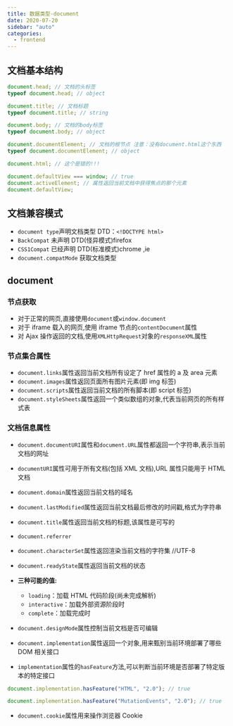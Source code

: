 ```yaml
---
title: 数据类型-document
date: 2020-07-20
sidebar: "auto"
categories:
  - frontend
---
```


## 文档基本结构

```js
document.head; // 文档的头标签
typeof document.head; // object

document.title; // 文档标题
typeof document.title; // string

document.body; // 文档的body标签
typeof document.body; // object

document.documentElement; // 文档的根节点 注意：没有document.html这个东西
typeof document.documentElement; // object

document.html; // 这个是错的!!!

document.defaultView === window; // true
document.activeElement; // 属性返回当前文档中获得焦点的那个元素
document.defaultView;
```

## 文档兼容模式

- `document type`声明文档类型 DTD：`<!DOCTYPE html>`
- `BackCompat` 未声明 DTD(怪异模式)firefox
- `CSS1Compat` 已经声明 DTD(标准模式)chrome ,ie
- `document.compatMode` 获取文档类型

## document

### 节点获取

- 对于正常的网页,直接使用`document`或`window.document`
- 对于 iframe 载入的网页,使用 iframe 节点的`contentDocument`属性
- 对 Ajax 操作返回的文档,使用`XMLHttpRequest`对象的`responseXML`属性

### 节点集合属性

- `document.links`属性返回当前文档所有设定了 href 属性的 a 及 area 元素
- `document.images`属性返回页面所有图片元素(即 img 标签)
- `document.scripts`属性返回当前文档的所有脚本(即 script 标签)
- `document.styleSheets`属性返回一个类似数组的对象,代表当前网页的所有样式表

### 文档信息属性

- `document.documentURI`属性和`document.URL`属性都返回一个字符串,表示当前文档的网址
- `documentURI`属性可用于所有文档(包括 XML 文档),URL 属性只能用于 HTML 文档
- `document.domain`属性返回当前文档的域名
- `document.lastModified`属性返回当前文档最后修改的时间戳,格式为字符串
- `document.title`属性返回当前文档的标题,该属性是可写的
- `document.referrer`

- `document.characterSet`属性返回渲染当前文档的字符集 //UTF-8
- `document.readyState`属性返回当前文档的状态

- **三种可能的值:**

  - `loading`：加载 HTML 代码阶段(尚未完成解析)
  - `interactive`：加载外部资源阶段时
  - `complete`：加载完成时

- `document.designMode`属性控制当前文档是否可编辑
- `document.implementation`属性返回一个对象,用来甄别当前环境部署了哪些 DOM 相关接口
- `implementation`属性的`hasFeature`方法,可以判断当前环境是否部署了特定版本的特定接口


```js
document.implementation.hasFeature("HTML", "2.0"); // true

document.implementation.hasFeature("MutationEvents", "2.0"); // true
```

- `document.cookie`属性用来操作浏览器 Cookie
